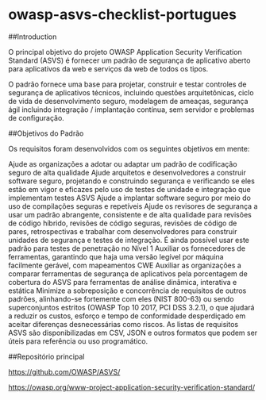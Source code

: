 # owasp-asvs-checklist-portugues

##Introduction

O principal objetivo do projeto OWASP Application Security Verification Standard (ASVS) é fornecer um padrão de segurança de aplicativo aberto para aplicativos da web e serviços da web de todos os tipos.

O padrão fornece uma base para projetar, construir e testar controles de segurança de aplicativos técnicos, incluindo questões arquitetônicas, ciclo de vida de desenvolvimento seguro, modelagem de ameaças, segurança ágil incluindo integração / implantação contínua, sem servidor e problemas de configuração.

##Objetivos do Padrão

Os requisitos foram desenvolvidos com os seguintes objetivos em mente:

Ajude as organizações a adotar ou adaptar um padrão de codificação seguro de alta qualidade
Ajude arquitetos e desenvolvedores a construir software seguro, projetando e construindo segurança e verificando se eles estão em vigor e eficazes pelo uso de testes de unidade e integração que implementam testes ASVS
Ajude a implantar software seguro por meio do uso de compilações seguras e repetíveis
Ajude os revisores de segurança a usar um padrão abrangente, consistente e de alta qualidade para revisões de código híbrido, revisões de código seguras, revisões de código de pares, retrospectivas e trabalhar com desenvolvedores para construir unidades de segurança e testes de integração. É ainda possível usar este padrão para testes de penetração no Nível 1
Auxiliar os fornecedores de ferramentas, garantindo que haja uma versão legível por máquina facilmente gerável, com mapeamentos CWE
Auxiliar as organizações a comparar ferramentas de segurança de aplicativos pela porcentagem de cobertura do ASVS para ferramentas de análise dinâmica, interativa e estática
Minimize a sobreposição e concorrência de requisitos de outros padrões, alinhando-se fortemente com eles (NIST 800-63) ou sendo superconjuntos estritos (OWASP Top 10 2017, PCI DSS 3.2.1), o que ajudará a reduzir os custos, esforço e tempo de conformidade desperdiçado em aceitar diferenças desnecessárias como riscos.
As listas de requisitos ASVS são disponibilizadas em CSV, JSON e outros formatos que podem ser úteis para referência ou uso programático.


##Repositório principal

https://github.com/OWASP/ASVS/

https://owasp.org/www-project-application-security-verification-standard/

